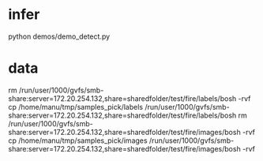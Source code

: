 # infer

python demos/demo_detect.py 

# data

rm /run/user/1000/gvfs/smb-share:server=172.20.254.132,share=sharedfolder/test/fire/labels/bosh -rvf
cp /home/manu/tmp/samples_pick/labels /run/user/1000/gvfs/smb-share:server=172.20.254.132,share=sharedfolder/test/fire/labels/bosh
rm /run/user/1000/gvfs/smb-share:server=172.20.254.132,share=sharedfolder/test/fire/images/bosh -rvf
cp /home/manu/tmp/samples_pick/images /run/user/1000/gvfs/smb-share:server=172.20.254.132,share=sharedfolder/test/fire/images/bosh -rvf